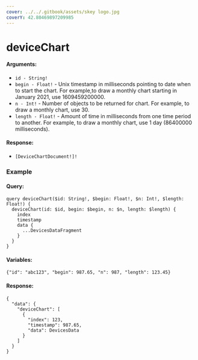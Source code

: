 ```yaml
---
cover: ../../.gitbook/assets/skey logo.jpg
coverY: 42.80469897209985
---
```


# deviceChart

#### Arguments:

* `id - String!`
* `begin - Float!` - Unix timestamp in milliseconds pointing to date when to start the chart. For example,to draw a monthly chart starting in January 2021, use 1609459200000.
* `n - Int!` - Number of objects to be returned for chart. For example, to draw a monthly chart, use 30.
* `length - Float!` - Amount of time in milliseconds from one time period to another. For example, to draw a monthly chart, use 1 day (86400000 milliseconds).

#### Response:

* `[DeviceChartDocument!]!`

### Example

#### Query:

```
query deviceChart($id: String!, $begin: Float!, $n: Int!, $length: Float!) {
  deviceChart(id: $id, begin: $begin, n: $n, length: $length) {
    index
    timestamp
    data {
      ...DevicesDataFragment
    }
  }
}
```

#### Variables:

`{"id": "abc123", "begin": 987.65, "n": 987, "length": 123.45}`

#### Response:



```
{
  "data": {
    "deviceChart": [
      {
        "index": 123,
        "timestamp": 987.65,
        "data": DevicesData
      }
    ]
  }
}
```
